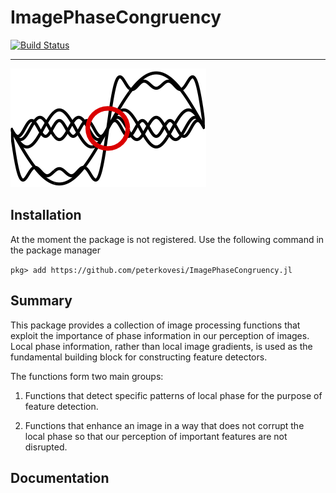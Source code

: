ImagePhaseCongruency
=======================

[![Build Status](https://travis-ci.org/peterkovesi/ImagePhaseCongruency.jl.svg?branch=master)](https://travis-ci.org/peterkovesi/ImagePhaseCongruency.jl)

----------------------------------------------

![banner image](logo.png)

## Installation

At the moment the package is not registered. Use the following command in
the package manager

`pkg> add https://github.com/peterkovesi/ImagePhaseCongruency.jl`


## Summary

This package provides a collection of image processing functions that exploit
the importance of phase information in our perception of images.  Local phase
information, rather than local image gradients, is used as the fundamental
building block for constructing feature detectors.

The functions form two main groups:

1) Functions that detect specific patterns of local phase for the purpose of feature detection.

2) Functions that enhance an image in a way that does not corrupt the local phase so that our perception of important features are not disrupted.


## Documentation